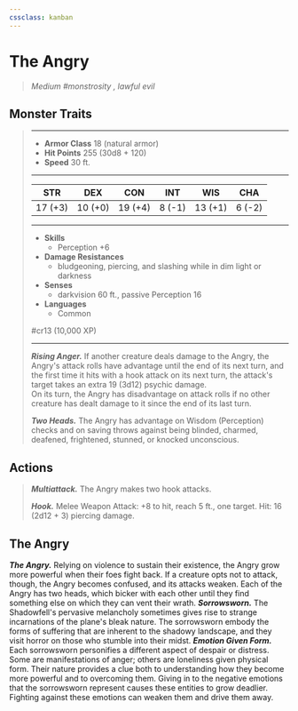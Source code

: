 ```yaml
---
cssclass: kanban
---
```


# The Angry
>*Medium #monstrosity , lawful evil*
## Monster Traits
>___
>- **Armor Class** 18 (natural armor)
>- **Hit Points** 255 (30d8 + 120)
>- **Speed** 30 ft.
>___
>|STR|DEX|CON|INT|WIS|CHA|
>|:---:|:---:|:---:|:---:|:---:|:---:|
>|17 (+3)|10 (+0)|19 (+4)|8 (-1)|13 (+1)|6 (-2)|
>___
>- **Skills**
>	 - Perception +6
>- **Damage Resistances**
>	 - bludgeoning, piercing, and slashing while in dim light or darkness
>- **Senses**
>	 - darkvision 60 ft., passive Perception 16
>- **Languages**
>	 - Common
>
> #cr13 (10,000 XP)
>___
>***Rising Anger.*** If another creature deals damage to the Angry, the Angry's attack rolls have advantage until the end of its next turn, and the first time it hits with a hook attack on its next turn, the attack's target takes an extra 19 (3d12) psychic damage.  
>On its turn, the Angry has disadvantage on attack rolls if no other creature has dealt damage to it since the end of its last turn.  
>
>***Two Heads.*** The Angry has advantage on Wisdom (Perception) checks and on saving throws against being blinded, charmed, deafened, frightened, stunned, or knocked unconscious.  
>
## Actions
>***Multiattack.*** The Angry makes two hook attacks.  
>
>***Hook.*** Melee Weapon Attack: +8 to hit, reach 5 ft., one target. Hit: 16 (2d12 + 3) piercing damage.
## The Angry
***The Angry.*** Relying on violence to sustain their existence, the Angry grow more powerful when their foes fight back. If a creature opts not to attack, though, the Angry becomes confused, and its attacks weaken. Each of the Angry has two heads, which bicker with each other until they find something else on which they can vent their wrath.
***Sorrowsworn.*** The Shadowfell's pervasive melancholy sometimes gives rise to strange incarnations of the plane's bleak nature. The sorrowsworn embody the forms of suffering that are inherent to the shadowy landscape, and they visit horror on those who stumble into their midst.
***Emotion Given Form.*** Each sorrowsworn personifies a different aspect of despair or distress. Some are manifestations of anger; others are loneliness given physical form. Their nature provides a clue both to understanding how they become more powerful and to overcoming them. Giving in to the negative emotions that the sorrowsworn represent causes these entities to grow deadlier. Fighting against these emotions can weaken them and drive them away.